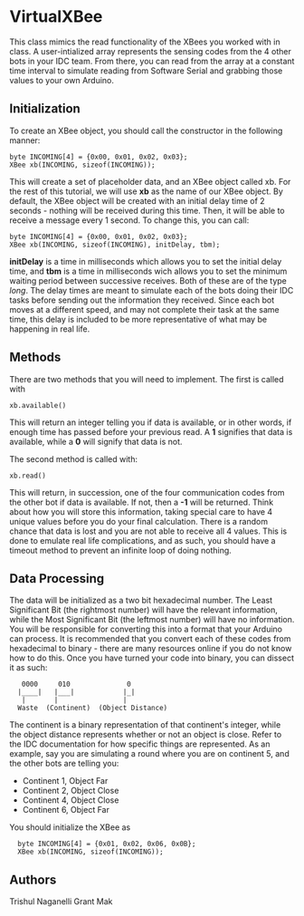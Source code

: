 # VirtualXBee
This class mimics the read functionality of the XBees you worked with in class. A user-intialized array represents the sensing codes from the 4 other bots in your IDC team. From there, you can read from the array at a constant time interval to simulate reading from Software Serial and grabbing those values to your own Arduino.

## Initialization 
To create an XBee object, you should call the constructor in the following manner:
```arduino
byte INCOMING[4] = {0x00, 0x01, 0x02, 0x03};
XBee xb(INCOMING, sizeof(INCOMING));
```
This will create a set of placeholder data, and an XBee object called xb. For the rest of this tutorial, we will use **xb** as the name of our XBee object. By default, the XBee object will be created with an initial delay time of 2 seconds - nothing will be received during this time. Then, it will be able to receive a message every 1 second. To change this, you can call:
```arduino
byte INCOMING[4] = {0x00, 0x01, 0x02, 0x03};
XBee xb(INCOMING, sizeof(INCOMING), initDelay, tbm);
```
**initDelay** is a time in milliseconds which allows you to set the initial delay time, and **tbm** is a time in milliseconds wich allows you to set the minimum waiting period between successive receives. Both of these are of the type *long*. The delay times are meant to simulate each of the bots doing their IDC tasks before sending out the information they received. Since each bot moves at a different speed, and may not complete their task at the same time, this delay is included to be more representative of what may be happening in real life.

## Methods
There are two methods that you will need to implement. The first is called with
```arduino
xb.available()
```
This will return an integer telling you if data is available, or in other words, if enough time has passed before your previous read. A **1** signifies that data is available, while a **0** will signify that data is not.

The second method is called with:
```arduino
xb.read()
```
This will return, in succession, one of the four communication codes from the other bot if data is available. If not, then a **-1** will be returned. Think about how you will store this information, taking special care to have 4 unique values before you do your final calculation. There is a random chance that data is lost and you are not able to receive all 4 values. This is done to emulate real life complications, and as such, you should have a timeout method to prevent an infinite loop of doing nothing.

## Data Processing
The data will be initialized as a two bit hexadecimal number. The Least Significant Bit (the rightmost number) will have the relevant information, while the Most Significant Bit (the leftmost number) will have no information. You will be responsible for converting this into a format that your Arduino can process. It is recommended that you convert each of these codes from hexadecimal to binary - there are many resources online if you do not know how to do this. Once you have turned your code into binary, you can dissect it as such:
```arduino
   0000     010              0
  |____|   |___|            |_|
   |       |                |
  Waste  (Continent)  (Object Distance)
```
The continent is a binary representation of that continent's integer, while the object distance represents whether or not an object is close. Refer to the IDC documentation for how specific things are represented. As an example, say you are simulating a round where you are on continent 5, and the other bots are telling you:
* Continent 1, Object Far
* Continent 2, Object Close
* Continent 4, Object Close
* Continent 6, Object Far

You should initialize the XBee as
```arduino
  byte INCOMING[4] = {0x01, 0x02, 0x06, 0x0B};
  XBee xb(INCOMING, sizeof(INCOMING));
```
## Authors
Trishul Naganelli
Grant Mak
